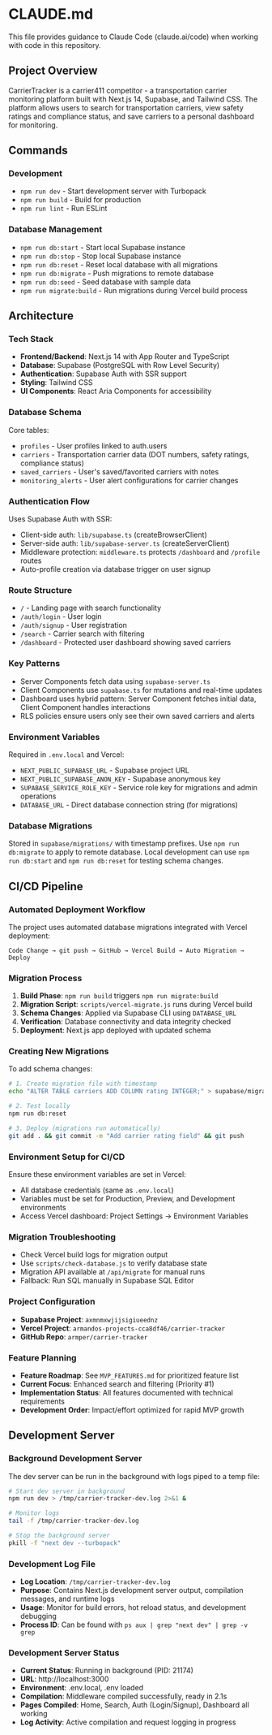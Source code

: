 # CLAUDE.md

This file provides guidance to Claude Code (claude.ai/code) when working with code in this repository.

## Project Overview

CarrierTracker is a carrier411 competitor - a transportation carrier monitoring platform built with Next.js 14, Supabase, and Tailwind CSS. The platform allows users to search for transportation carriers, view safety ratings and compliance status, and save carriers to a personal dashboard for monitoring.

## Commands

### Development
- `npm run dev` - Start development server with Turbopack
- `npm run build` - Build for production
- `npm run lint` - Run ESLint

### Database Management
- `npm run db:start` - Start local Supabase instance
- `npm run db:stop` - Stop local Supabase instance  
- `npm run db:reset` - Reset local database with all migrations
- `npm run db:migrate` - Push migrations to remote database
- `npm run db:seed` - Seed database with sample data
- `npm run migrate:build` - Run migrations during Vercel build process

## Architecture

### Tech Stack
- **Frontend/Backend**: Next.js 14 with App Router and TypeScript
- **Database**: Supabase (PostgreSQL with Row Level Security)
- **Authentication**: Supabase Auth with SSR support
- **Styling**: Tailwind CSS
- **UI Components**: React Aria Components for accessibility

### Database Schema
Core tables:
- `profiles` - User profiles linked to auth.users
- `carriers` - Transportation carrier data (DOT numbers, safety ratings, compliance status)
- `saved_carriers` - User's saved/favorited carriers with notes
- `monitoring_alerts` - User alert configurations for carrier changes

### Authentication Flow
Uses Supabase Auth with SSR:
- Client-side auth: `lib/supabase.ts` (createBrowserClient)
- Server-side auth: `lib/supabase-server.ts` (createServerClient)
- Middleware protection: `middleware.ts` protects `/dashboard` and `/profile` routes
- Auto-profile creation via database trigger on user signup

### Route Structure
- `/` - Landing page with search functionality
- `/auth/login` - User login
- `/auth/signup` - User registration
- `/search` - Carrier search with filtering
- `/dashboard` - Protected user dashboard showing saved carriers

### Key Patterns
- Server Components fetch data using `supabase-server.ts`
- Client Components use `supabase.ts` for mutations and real-time updates
- Dashboard uses hybrid pattern: Server Component fetches initial data, Client Component handles interactions
- RLS policies ensure users only see their own saved carriers and alerts

### Environment Variables
Required in `.env.local` and Vercel:
- `NEXT_PUBLIC_SUPABASE_URL` - Supabase project URL
- `NEXT_PUBLIC_SUPABASE_ANON_KEY` - Supabase anonymous key
- `SUPABASE_SERVICE_ROLE_KEY` - Service role key for migrations and admin operations
- `DATABASE_URL` - Direct database connection string (for migrations)

### Database Migrations
Stored in `supabase/migrations/` with timestamp prefixes. Use `npm run db:migrate` to apply to remote database. Local development can use `npm run db:start` and `npm run db:reset` for testing schema changes.

## CI/CD Pipeline

### Automated Deployment Workflow
The project uses automated database migrations integrated with Vercel deployment:

```
Code Change → git push → GitHub → Vercel Build → Auto Migration → Deploy
```

### Migration Process
1. **Build Phase**: `npm run build` triggers `npm run migrate:build`
2. **Migration Script**: `scripts/vercel-migrate.js` runs during Vercel build
3. **Schema Changes**: Applied via Supabase CLI using `DATABASE_URL`
4. **Verification**: Database connectivity and data integrity checked
5. **Deployment**: Next.js app deployed with updated schema

### Creating New Migrations
To add schema changes:
```bash
# 1. Create migration file with timestamp
echo "ALTER TABLE carriers ADD COLUMN rating INTEGER;" > supabase/migrations/$(date +%Y%m%d%H%M%S)_add_rating.sql

# 2. Test locally
npm run db:reset

# 3. Deploy (migrations run automatically)
git add . && git commit -m "Add carrier rating field" && git push
```

### Environment Setup for CI/CD
Ensure these environment variables are set in Vercel:
- All database credentials (same as `.env.local`)
- Variables must be set for Production, Preview, and Development environments
- Access Vercel dashboard: Project Settings → Environment Variables

### Migration Troubleshooting
- Check Vercel build logs for migration output
- Use `scripts/check-database.js` to verify database state
- Migration API available at `/api/migrate` for manual runs
- Fallback: Run SQL manually in Supabase SQL Editor

### Project Configuration
- **Supabase Project**: `axmnmxwjijsigiueednz`
- **Vercel Project**: `armandos-projects-cca8df46/carrier-tracker`
- **GitHub Repo**: `armper/carrier-tracker`

### Feature Planning
- **Feature Roadmap**: See `MVP_FEATURES.md` for prioritized feature list
- **Current Focus**: Enhanced search and filtering (Priority #1)
- **Implementation Status**: All features documented with technical requirements
- **Development Order**: Impact/effort optimized for rapid MVP growth

## Development Server

### Background Development Server
The dev server can be run in the background with logs piped to a temp file:
```bash
# Start dev server in background
npm run dev > /tmp/carrier-tracker-dev.log 2>&1 &

# Monitor logs
tail -f /tmp/carrier-tracker-dev.log

# Stop the background server
pkill -f "next dev --turbopack"
```

### Development Log File
- **Log Location**: `/tmp/carrier-tracker-dev.log`
- **Purpose**: Contains Next.js development server output, compilation messages, and runtime logs
- **Usage**: Monitor for build errors, hot reload status, and development debugging
- **Process ID**: Can be found with `ps aux | grep "next dev" | grep -v grep`

### Development Server Status
- **Current Status**: Running in background (PID: 21174)
- **URL**: http://localhost:3000
- **Environment**: .env.local, .env loaded
- **Compilation**: Middleware compiled successfully, ready in 2.1s
- **Pages Compiled**: Home, Search, Auth (Login/Signup), Dashboard all working
- **Log Activity**: Active compilation and request logging in progress